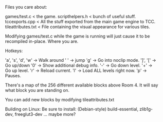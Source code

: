 Files you care about:

games/test.c < the game.
scripthelpers.h < bunch of useful stuff.
tccexports.cpp < All the stuff exported from the main game engine to TCC.
tileattributes.txt < File containing the visual appearance for various tiles.

Modifying games/test.c while the game is running will just cause it to be recompiled in-place.  Where you are.

Hotkeys:

'a', 's', 'd', 'w' -> Walk around
' ' -> jump
'g' -> Go into noclip mode.
 ']', '[' -> Go up/down
'0' -> Show additional debug info.
'-' -> Go down level.
'+' -> Go up level.
'r' -> Reload current.
'l' -> Load ALL levels right now.
'p' -> Pauses.



There's a map of the 256 different available blocks above Room 4.  It will say what block you are standing on.

You can add new blocks by modifying tileattributes.txt


Building on Linux:
Be sure to install: (Debian-style)
  build-essential, zlib1g-dev, freeglut3-dev ... maybe more?
